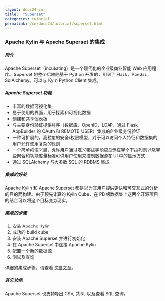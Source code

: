 ```yaml
---
layout: docs24-cn
title:  "Superset"
categories: tutorial
permalink: /cn/docs24/tutorial/superset.html
---
```

### Apache Kylin 与 Apache Superset 的集成

##### 简介
Apache Superset（incubating）是一个现代化的企业级商业智能 Web 应用程序。Superset 的整个后端是基于 Python 开发的，用到了 Flask，Pandas，SqlAlchemy。可以与 Kylin Python Client 集成。

##### Apache Superset 功能
* 丰富的数据可视化集
* 易于使用的界面，用于探索和可视化数据
* 创建和共享仪表板
* 与主要身份验证提供程序（数据库，OpenID，LDAP，通过 Flask AppBuilder 的 OAuth 和 REMOTE_USER）集成的企业级身份验证
* 一种可扩展的，高粒度的安全/权限模型，对于可以访问个人特征和数据集的用户允许使用复杂的规则
* 一个简单的语义层，允许用户通过定义哪些字段应显示在哪个下拉列表以及哪些聚合和功能度量标准可供用户使用来控制数据源在 UI 中的显示方式
* 通过 SQLAlchemy 与大多数 SQL 的 RDBMS 集成

##### 集成的好处
Apache Kylin 和 Apache Superset 都是以为其用户提供更快和可交互式的分析的目的而构建。由于预先计算的 Kylin Cube，在 PB 级数据集上这两个开源项目的结合可以将这个目标变为现实。

##### 集成的步骤
1. 安装 Apache Kylin
2. 成功的 build cube
3. 安装 Apache Superset 并进行初始化
4. 在 Apache Superset 中连接 Apache Kylin
5. 配置一个新的数据源
6. 测试及查询

详细的集成步骤，请查看 [这篇文章](http://kylin.apache.org/blog/2018/01/01/kylin-and-superset/)。

##### 其它功能
Apache Superset 也支持导出 CSV, 共享, 以及查看 SQL 查询。
